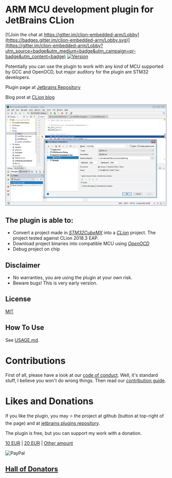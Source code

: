 ARM MCU development plugin for JetBrains CLion 
====
[![Join the chat at https://gitter.im/clion-embedded-arm/Lobby](https://badges.gitter.im/clion-embedded-arm/Lobby.svg)](https://gitter.im/clion-embedded-arm/Lobby?utm_source=badge&utm_medium=badge&utm_campaign=pr-badge&utm_content=badge)
[![Version](https://img.shields.io/github/release/elmot/clion-embedded-arm/all.svg)](https://plugins.jetbrains.com/plugin/10115)

Potentially you can use the plugin to work with any kind of MCU supported by GCC and OpenOCD, but major auditory for 
the plugin are STM32 developers. 

Plugin page at [Jetbrains Repository](https://plugins.jetbrains.com/plugin/10115)

Blog post at [CLion blog](https://blog.jetbrains.com/clion/2017/12/clion-for-embedded-development-part-ii)

![Screenshot](screen1.png)

The plugin is able to:
---
 * Convert a project made in *[STM32CubeMX](http://www.st.com/en/development-tools/stm32cubemx.html)* into a  *[CLion](https://www.jetbrains.com/clion/)* project. The project tested against CLion 2018.3 EAP.
 * Download project binaries into compatible MCU using *[OpenOCD](http://openocd.org/)*
 * Debug project on chip
 

Disclaimer
---
 * No warranties, you are using the plugin at your own risk.
 * Beware bugs! This is very early version.

License
---
[MIT](LICENSE.txt)

How To Use
---
See [USAGE.md](USAGE.md).

Contributions
===
First of all, please have a look at our [code of conduct](CODE_OF_CONDUCT.md). Well, it's standard stuff, I believe you won't do wrong things. Then read our [contribution guide](CONTRIBUTING.md). 

Likes and Donations
===

If you like the plugin, you may :star: the project at github (button at top-right of the page) and at [jetbrains plugins repository](https://plugins.jetbrains.com/plugin/10115).

The plugin is free, but you can support my work with a donation. 

[10 EUR](https://paypal.me/elmot/10eur) |
[20 EUR](https://paypal.me/elmot/20eur) |
[Other amount](https://paypal.me/elmot)

![PayPal](https://www.paypalobjects.com/webstatic/mktg/Logo/pp-logo-100px.png)

[Hall of Donators](DONATIONS.md)
--
